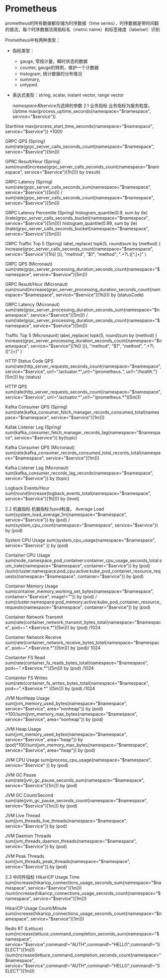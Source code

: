 

# Prometheus

prometheus的所有数据都存储为时序数据（time series），时序数据是带时间戳的值流，每个时序数据流用指标名（metric name）和标签维度（labelset）识别

Prometheus中有两种类型：
* 指标类型：
  * gauge, 常规计量，瞬时状态的数据
  * counter, gauge的特例，维护一个计数器
  * histogram, 统计数据的分布情况
  * summary, 
  * untyped.
* 表达式类型：string, scalar, instant vector, range vector
  

  $namespace和$service为选择的参数
2.1 业务指标
业务指标为服务粒度。
Uptime
max(process_uptime_seconds{namespace="$namespace", service="$service"})

Starttime
max(process_start_time_seconds{namespace="$namespace", service="$service"}) *1000

GRPC QPS (Spring)
sum(rate(grpc_server_calls_seconds_count{namespace="$namespace", service="$service"}[5m]))

GPRC Result/Hour (Spring)
sum(round(increase(grpc_server_calls_seconds_count{namespace="$namespace", service="$service"}[1h]))) by (result) 

GRPC Latency (Spring)
sum(rate(grpc_server_calls_seconds_sum{namespace="$namespace", service="$service"}[5m])) / sum(rate(grpc_server_calls_seconds_count{namespace="$namespace", service="$service"}[5m]))

GRPC Latency Percentile (Spring)
histogram_quantile(0.9, sum by (le) (irate(grpc_server_calls_seconds_bucket{namespace="$namespace", service="$service"}[5m])))
histogram_quantile(0.99, sum by (le) (irate(grpc_server_calls_seconds_bucket{namespace="$namespace", service="$service"}[5m])))

GRPC Traffic Top 5 (Spring)
label_replace(
  topk(5, round(sum by (method) (
    increase(grpc_server_calls_seconds_count{namespace="$namespace", service="$service"}[1h])
  ))),
  "method", "$1", "method", ".+?\\.([^.]+)"
)

GRPC QPS (Micronaut)
sum(rate(grpc_server_processing_duration_seconds_count{namespace="$namespace", service="$service"}[5m]))

GRPC Result/Hour (Micronaut)
sum(round(increase(grpc_server_processing_duration_seconds_count{namespace="$namespace", service="$service"}[1h]))) by (statusCode)

GRPC Latency (Micronaut)
sum(rate(grpc_server_processing_duration_seconds_sum{namespace="$namespace", service="$service"}[5m])) / sum(rate(grpc_server_processing_duration_seconds_count{namespace="$namespace", service="$service"}[5m]))

Traffic Top 5 (Micronaunt)
label_replace(
  topk(5, round(sum by (method) (
    increase(grpc_server_processing_duration_seconds_count{namespace="$namespace", service="$service"}[1h])
  ))),
  "method", "$1", "method", ".+?\\.([^.]+)"
)

HTTP Status Code QPS
sum(rate(http_server_requests_seconds_count{namespace="$namespace", service="$service", uri!~"/actuator.*",uri!~"/prometheus.*", uri!~"/health.*"}[5m])) by (status)

HTTP QPS
sum(rate(http_server_requests_seconds_count{namespace="$namespace", service="$service", uri!~"/actuator.*",uri!~"/prometheus.*"}[5m]))

Kafka Consumer QPS (Spring)
sum(rate(kafka_consumer_fetch_manager_records_consumed_total{namespace="$namespace", service="$service"}[1m]))

Kafak Listener Lag (Spring)
sum(kafka_consumer_fetch_manager_records_lag{namespace="$namespace", service="$service"}) by(topic)

Kafka Consumer QPS (Micronaut)
sum(rate(kafka_consumer_records_consumed_total_records_total{namespace="$namespace", service="$service"}[1m]))

Kafka Listener Lag (Micronaut)
sum(kafka_consumer_records_lag_records{namespace="$namespace", service="$service"}) by (topic)

Logback Events/Hour
sum(round(increase(logback_events_total{namespace="$namespace", service="$service"}[1h]))) by (level)

2.2 机器指标
机器指标为pod粒度。
Average Load
sum(system_load_average_1m{namespace="$namespace", service="$service"})  by (pod) / sum(system_cpu_count{namespace="$namespace", service="$service"}) by (pod)

System CPU Usage
sum(system_cpu_usage{namespace="$namespace", service="$service" }) by (pod)

Container CPU Usage
sum(node_namespace_pod_container:container_cpu_usage_seconds_total:sum_irate{namespace="$namespace", container="$service"}) by (pod) /sum(cluster:namespace:pod_cpu:active:kube_pod_container_resource_requests{namespace="$namespace", container="$service"}) by (pod)

Container Memory Usage
sum(container_memory_working_set_bytes{namespace="$namespace", container="$service",  image!=""}) by (pod) / sum(cluster:namespace:pod_memory:active:kube_pod_container_resource_requests{namespace="$namespace", container="$service"}) by (pod)

Container  Network Transmit
sum(rate(container_network_transmit_bytes_total{namespace="$namespace", pod=~".*$service.*"}[5m])) by (pod) /1024

Container  Network Receive
sum(rate(container_network_receive_bytes_total{namespace="$namespace", pod=~".*$service.*"}[5m])) by (pod)/ 1024

Containter FS Read
sum(rate(container_fs_reads_bytes_total{namespace="$namespace", pod=~".*$service.*"}[5m])) by (pod) /1024

Containter FS Writes
sum(rate(container_fs_writes_bytes_total{namespace="$namespace", pod=~".*$service.*" }[5m])) by (pod) /1024

JVM NonHeap Usage
sum(jvm_memory_used_bytes{namespace="$namespace", service="$service", area="nonheap"}) by (pod) *100/sum(jvm_memory_max_bytes{namespace="$namespace", service="$service", area="nonheap"}) by (pod)

JVM Heap Usage
sum(jvm_memory_used_bytes{namespace="$namespace", service="$service", area="heap"}) by (pod)*100/sum(jvm_memory_max_bytes{namespace="$namespace", service="$service", area="heap"}) by (pod)

JVM CPU Usage
sum(process_cpu_usage{namespace="$namespace", service="$service" }) by (pod)

JVM GC  Pause
sum(rate(jvm_gc_pause_seconds_sum{namespace="$namespace", service="$service"}[1m])) by (pod)

JVM GC Count/Second
sum(rate(jvm_gc_pause_seconds_count{namespace="$namespace", service="$service"}[1m])) by (pod)

JVM Live Thread
sum(jvm_threads_live_threads{namespace="$namespace", service="$service"}) by (pod)

JVM Daemon Threads
sum(jvm_threads_daemon_threads{namespace="$namespace", service="$service"}) by (pod)

JVM Peak Threads
sum(jvm_threads_peak_threads{namespace="$namespace", service="$service"}) by (pod)

2.3 中间件指标
HikariCP Usage Time
sum(increase(hikaricp_connections_usage_seconds_sum{namespace="$namespace", service="$service"}[1m])) /sum(increase(hikaricp_connections_usage_seconds_count{namespace="$namespace", service="$service"}[1m]))

HikariCP Usage Count/Minute
sum(increase(hikaricp_connections_usage_seconds_count{namespace="$namespace", service="$service"}[1m]))

Redis RT (Lettuce)
sum(increase(lettuce_command_completion_seconds_sum{namespace="$namespace", service="$service",command!~"AUTH",command!~"HELLO",command!~"SELECT"}[1m])) /sum(increase(lettuce_command_completion_seconds_count{namespace="$namespace", service="$service",command!~"AUTH",command!~"HELLO",command!~"SELECT"}[1m]))

